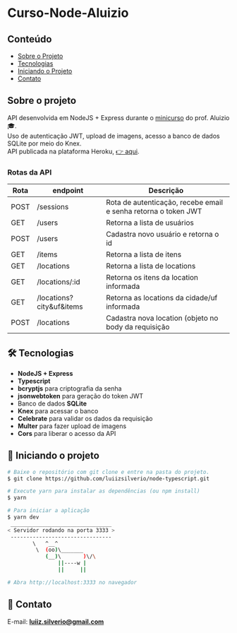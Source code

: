 # Curso-Node-Aluizio
## Conteúdo
* [Sobre o Projeto](#sobre-o-projeto)
* [Tecnologias](#hammer_and_wrench-tecnologias)
* [Iniciando o Projeto](#car-iniciando-o-projeto)
* [Contato](#email-contato)

## Sobre o projeto
API desenvolvida em NodeJS + Express durante o [minicurso](https://www.youtube.com/watch?v=M-pNDHC25Vg&list=PLE0DHiXlN_qp251xWxdb_stPj98y1auhc) do prof. Aluizio :mortar_board:.
<br />
Uso de autenticação JWT, upload de imagens, acesso a banco de dados SQLite por meio do Knex.
<br />
API publicada na plataforma Heroku, [:point_right: aqui](https://curso-node-aluizio.herokuapp.com).

### Rotas da API

| Rota | endpoint | Descrição |
|------|-------|-------|
| POST | /sessions                | Rota de autenticação, recebe email e senha retorna o token JWT |
| GET  | /users                   | Retorna a lista de usuários |
| POST | /users                   | Cadastra novo usuário e retorna o id |
| GET  | /items                   | Retorna a lista de itens |
| GET  | /locations               | Retorna a lista de locations |
| GET  | /locations/:id           | Retorna os itens da location informada |
| GET  | /locations?city&uf&items | Retorna as locations da cidade/uf informada |
| POST | /locations               | Cadastra nova location (objeto no body da requisição |

## :hammer_and_wrench: Tecnologias
* __NodeJS + Express__
* __Typescript__
* __bcryptjs__ para criptografia da senha
* __jsonwebtoken__ para geração do token JWT
* Banco de dados __SQLite__
* __Knex__ para acessar o banco
* __Celebrate__ para validar os dados da requisição
* __Multer__ para fazer upload de imagens
* __Cors__ para liberar o acesso da API

## :car: Iniciando o projeto
```bash
# Baixe o repositório com git clone e entre na pasta do projeto.
$ git clone https://github.com/luiizsilverio/node-typescript.git

# Execute yarn para instalar as dependências (ou npm install)
$ yarn

# Para iniciar a aplicação
$ yarn dev
 ________________________________
< Servidor rodando na porta 3333 >
 --------------------------------
        \   ^__^
         \  (oo)\_______
            (__)\       )\/\
                ||----w |
                ||     ||

# Abra http://localhost:3333 no navegador
```

## :email: Contato

E-mail: [**luiiz.silverio@gmail.com**](mailto:luiiz.silverio@gmail.com)
